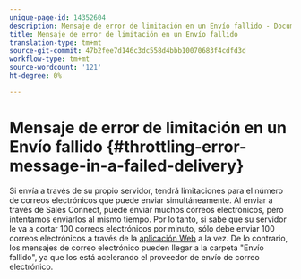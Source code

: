 ```yaml
---
unique-page-id: 14352604
description: Mensaje de error de limitación en un Envío fallido - Documentos de marketing - Documentación del producto
title: Mensaje de error de limitación en un Envío fallido
translation-type: tm+mt
source-git-commit: 47b2fee7d146c3dc558d4bbb10070683f4cdfd3d
workflow-type: tm+mt
source-wordcount: '121'
ht-degree: 0%

---
```



# Mensaje de error de limitación en un Envío fallido {#throttling-error-message-in-a-failed-delivery}

Si envía a través de su propio servidor, tendrá limitaciones para el número de correos electrónicos que puede enviar simultáneamente. Al enviar a través de Sales Connect, puede enviar muchos correos electrónicos, pero intentamos enviarlos al mismo tiempo. Por lo tanto, si sabe que su servidor le va a cortar 100 correos electrónicos por minuto, sólo debe enviar 100 correos electrónicos a través de la [aplicación Web](http://toutapp.com/login) a la vez. De lo contrario, los mensajes de correo electrónico pueden llegar a la carpeta &quot;Envío fallido&quot;, ya que los está acelerando el proveedor de envío de correo electrónico.

